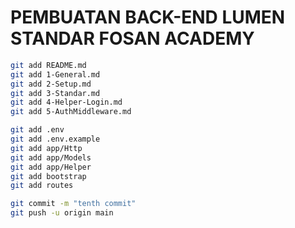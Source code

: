 # PEMBUATAN BACK-END LUMEN STANDAR FOSAN ACADEMY

```bash
git add README.md
git add 1-General.md
git add 2-Setup.md
git add 3-Standar.md
git add 4-Helper-Login.md
git add 5-AuthMiddleware.md

git add .env
git add .env.example
git add app/Http
git add app/Models
git add app/Helper
git add bootstrap
git add routes

git commit -m "tenth commit"
git push -u origin main
```